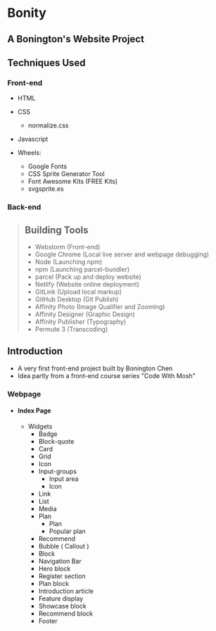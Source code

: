 # Bonity

## A Bonington's Website Project

## Techniques Used

### Front-end
- HTML

- CSS 
  - normalize.css

- Javascript


- Wheels:
  - Google Fonts
  - CSS Sprite Generator Tool
  - Font Awesome Kits (FREE Kits)
  - svgsprite.es

### Back-end


> ## Building Tools
> 
>
>- Webstorm (Front-end)
>- Google Chrome (Local live server and webpage debugging)
>- Node (Launching npm)
>- npm (Launching parcel-bundler)
>- parcel (Pack up and deploy website)
>- Netlify (Website online deployment)
>- GitLink (Upload local markup)
>- GitHub Desktop (Git Publish)
>- Affinity Photo (Image Qualifier and Zooming)
>- Affinity Designer (Graphic Design)
>- Affinity Publisher (Typography)
>- Permute 3 (Transcoding)

## Introduction
- A very first front-end project built by Bonington Chen
- Idea partly from a front-end course series "Code With Mosh"

### Webpage
- #### Index Page
  - Widgets
    - Badge
    - Block-quote
    - Card
    - Grid
    - Icon
    - Input-groups
      - Input area
      - Icon
    - Link
    - List
    - Media
    - Plan
      - Plan
      - Popular plan
    - Recommend
    - Bubble ( Callout )
    - Block
    - Navigation Bar
    - Hero block
    - Register section
    - Plan block
    - Introduction article
    - Feature display
    - Showcase block
    - Recommend block
    - Footer
